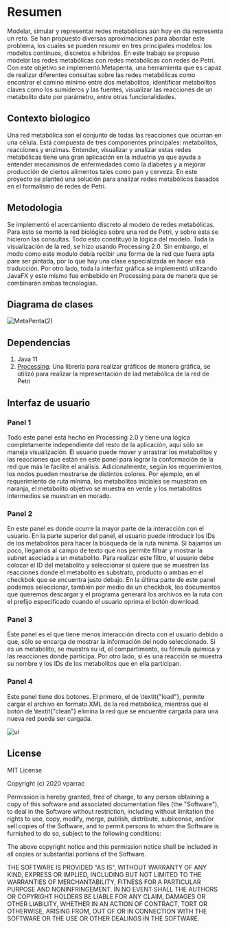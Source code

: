 # Resumen
Modelar, simular y representar redes metabólicas aún hoy en día representa un reto. Se han propuesto diversas aproximaciones para abordar este problema, los cuales se pueden resumir en tres principales modelos: los modelos continuos, discretos e híbridos. En este trabajo se propuso modelar las redes metabólicas con redes metabólicas con redes de Petri. Con este objetivo se implementó Metapenta, una herramienta que es capaz de realizar diferentes consultas sobre las redes metabólicas como encontrar el camino mínimo entre dos metabolitos, identificar metabolitos claves como los sumideros y las fuentes,  visualizar las reacciones de un metabolito dato por parámetro, entre otras funcionalidades.​

## Contexto biologico
Una red metabólica son el conjunto de todas las reacciones que ocurran en una célula. Está compuesta de tres componentes principales: metabolitos, reacciones y enzimas. Entender, visualizar y analizar estas redes metabólicas tiene una gran aplicación en la industria ya que ayuda a entender mecanismos de enfermedades como la diabetes y a mejorar producción de ciertos alimentos tales como pan y cerveza. En este proyecto se planteó una solución para analizar redes metabólicos basados en el formalismo de redes de Petri.

## Metodologia
Se implementó el acercamiento discreto al modelo de redes metabólicas. Para esto se montó la red biológica sobre una red de Petri, y sobre esta se hicieron las consultas. Todo esto constituyó la lógica del modelo. Toda la visualización de la red, se hizo usando Processing 2.0. Sin embargo, el modo como este modulo debía recibir una forma de la red que fuera apta pare ser pintada, por lo que hay una clase especializada en hacer esa traducción. Por otro lado, toda la interfaz gráfica se implementó utilizando JavaFX y este mismo fue embebido en Processing para de manera que se combinarán ambas tecnologías. 

## Diagrama de clases
![MetaPenta(2)](https://user-images.githubusercontent.com/32238112/120860438-4c677600-c54b-11eb-97ed-ac45ea69ec99.png)

## Dependencias
1. Java 11
2. [Processing](https://processing.org/): Una librería para realizar gráficos de manera gráfica, se utilizó para realizar la representación de lad metabólica de la red de Petri

## Interfaz de usuario

### Panel 1
Todo este panel está hecho en Processing 2.0 y tiene una lógica completamente independiente del resto de la aplicación, aquí sólo se maneja visualización. El usuario puede mover y arrastrar los metabolitos y las reacciones que están en este panel para lograr la conformación de la red que más le facilite el análisis. Adicionalmente, según los requerimientos, los nodos pueden mostrarse de distintos colores. Por ejemplo, en el requerimiento de ruta mínima, los metabolitos iniciales se muestran en naranja, el metabolito objetivo se muestra en verde y los metabolitos intermedios se muestran en morado.

### Panel 2
En este panel es donde ocurre la mayor parte de la interacción con el usuario. En la parte superior del panel, el usuario puede introducir los IDs de los metabolitos para hacer la búsqueda de la ruta mínima. Si bajamos un poco, llegamos al campo de texto que nos permite filtrar y mostrar la subnet asociada a un metabolito. Para realizar este filtro, el usuario debe colocar el ID del metabolito y seleccionar si quiere que se muestren las reacciones donde el metabolito es substrato, producto o ambas en el checkbok que se encuentra justo debajo. En la última parte de este panel podemos seleccionar, también por medio de un checkbok, los documentos que queremos descargar y el programa generará los archivos en la ruta con el prefijo especificado cuando el usuario oprima el botón download.

### Panel 3
Este panel es el que tiene menos interacción directa con el usuario debido a que, sólo se encarga de mostrar la información del nodo seleccionado. Si es un metabolito, se muestra su id, el compartimento, su fórmula química y las reacciones donde participa. Por otro lado, si es una reacción se muestra su nombre y los IDs de los metabolitos que en ella participan.

### Panel 4
Este panel tiene dos botones. El primero, el de \textit{"load"}, permite cargar el archivo en formato XML de la red metabólica, mientras que el botón de \textit{"clean"} elimina la red que se encuentre cargada para una nueva red pueda ser cargada.

![ui](https://user-images.githubusercontent.com/32238112/120860331-217d2200-c54b-11eb-922e-02896dc9a20e.png)

## License

MIT License

Copyright (c) 2020 vparrac

Permission is hereby granted, free of charge, to any person obtaining a copy
of this software and associated documentation files (the "Software"), to deal
in the Software without restriction, including without limitation the rights
to use, copy, modify, merge, publish, distribute, sublicense, and/or sell
copies of the Software, and to permit persons to whom the Software is
furnished to do so, subject to the following conditions:

The above copyright notice and this permission notice shall be included in all
copies or substantial portions of the Software.

THE SOFTWARE IS PROVIDED "AS IS", WITHOUT WARRANTY OF ANY KIND, EXPRESS OR
IMPLIED, INCLUDING BUT NOT LIMITED TO THE WARRANTIES OF MERCHANTABILITY,
FITNESS FOR A PARTICULAR PURPOSE AND NONINFRINGEMENT. IN NO EVENT SHALL THE
AUTHORS OR COPYRIGHT HOLDERS BE LIABLE FOR ANY CLAIM, DAMAGES OR OTHER
LIABILITY, WHETHER IN AN ACTION OF CONTRACT, TORT OR OTHERWISE, ARISING FROM,
OUT OF OR IN CONNECTION WITH THE SOFTWARE OR THE USE OR OTHER DEALINGS IN THE
SOFTWARE.
